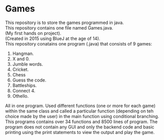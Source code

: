 # Games
This repository is to store the games programmed in java.  
This repository contains one file named Games.java.  
(My first hands on project).  
(Created in 2015 using BlueJ at the age of 14).  
This repository conatains one program (.java) that consists of 9 games:   
1) Hangman.
2) X and 0.
3) Jumble words.
4) Cricket.
5) Chess
6) Guess the code.
7) Battleships.
8) Connect 4.
9) Othello.

All in one program. Used different functions (one or more for each game) within the same class and called a particular function (depending on teh choice made by the user) in the main function using conditional branching. This programs contains over 34 functions and 8500 lines of program. The program does not contain any GUI and only the backend code and basic printing using the print statements to view the output and play the game.

